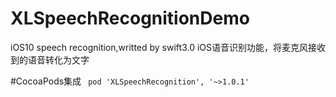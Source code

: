 # XLSpeechRecognitionDemo
iOS10 speech recognition,writted by swift3.0
iOS语音识别功能，将麦克风接收到的语音转化为文字

#CocoaPods集成
`
pod 'XLSpeechRecognition', '~>1.0.1'`
